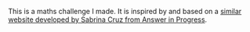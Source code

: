This is a maths challenge I made. It is inspired by and based on a [similar website developed by Sabrina Cruz from Answer in Progress](https://www.youtube.com/watch?v=xvOkXXprG2g).